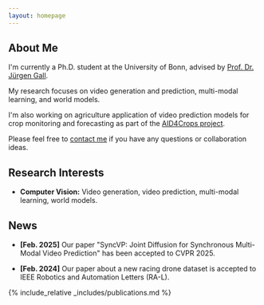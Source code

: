 ```yaml
---
layout: homepage
---
```


## About Me

I'm currently a Ph.D. student at the University of Bonn, advised by [Prof. Dr. Jürgen Gall](http://gall.cv-uni-bonn.de/).

My research focuses on video generation and prediction, multi-modal learning, and world models.

I'm also working on agriculture application of video prediction models for crop monitoring and forecasting as part of the [AID4Crops project](https://aid4crops.uni-bonn.de/index.html). 

Please feel free to [contact me](mailto:pallotta@iai.uni-bonn.de) if you have any questions or collaboration ideas.
## Research Interests

- **Computer Vision:** Video generation, video prediction, multi-modal learning, world models.

## News

- **[Feb. 2025]** Our paper "SyncVP: Joint Diffusion for Synchronous Multi-Modal Video Prediction" has been accepted to CVPR 2025.

- **[Feb. 2024]** Our paper about a new racing drone dataset is accepted to IEEE Robotics and Automation Letters (RA-L).

[//]: # (- **[Feb. 2020]** We will host the ACM Multimedia Asia 2020 conference in Singapore!)

[//]: # (- **[Sept. 2019]** Our paper about few-shot learning is accepted to NeurIPS 2019.)

[//]: # (- **[Mar. 2019]** Our paper about few-shot learning is accepted to CVPR 2019.)

{% include_relative _includes/publications.md %}


[//]: # ({% include_relative _includes/services.md %})
